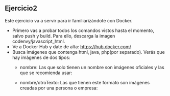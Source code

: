 ## Ejercicio2

Este ejercicio va a servir para ir familiarizándote con Docker.
- Primero vas a probar todos los comandos vistos hasta el momento, salvo push y build. Para ello, descarga la imagen codenvy/javascript_html.
- Ve a Docker Hub y date de alta: https://hub.docker.com/
- Busca imágenes que contenga html, java, php(por separado). Verás que hay
imágenes de dos tipos:
     - nombre: Las que solo tienen un nombre son imágenes oficiales y las que se
recomienda usar:

     - nombre/otroTexto: Las que tienen este formato son imágenes creadas por una persona o empresa:


